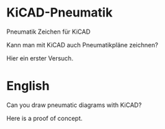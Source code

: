 # KiCAD-Pneumatik
Pneumatik Zeichen für KiCAD

Kann man mit KiCAD auch Pneumatikpläne zeichnen?

Hier ein erster Versuch.

# English

Can you draw pneumatic diagrams with KiCAD?

Here is a proof of concept.

